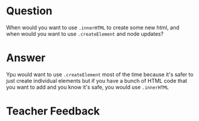 # Question
When would you want to use `.innerHTML` to create some new html, and when would you want to use `.createElement` and node updates?

# Answer
Ypu would want to use `.createElement` most of the time because it's safer to just create individual elements but if you have a bunch of HTML code that you want to add and you know it's safe, you would use `.innerHTML`

# Teacher Feedback